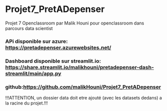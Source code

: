 # Projet7_PretADepenser
Projet 7 Openclassroom par Malik Houni pour openclassroom dans parcours data scientist

### APi disponible sur azure: https://pretadepenser.azurewebsites.net/
### Dashboard disponible sur streamlit.io: https://share.streamlit.io/malikhouni/pretadepenser-dash-streamlit/main/app.py

### github:https://github.com/malikHouni/Projet7_PretADepenser


!!!ATTENTION, un dossier data doit etre ajouté (avec les datasets dedans) a la racine du projet.!!!
